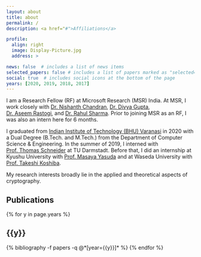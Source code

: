 ```yaml
---
layout: about
title: about
permalink: /
description: <a href="#">Affiliations</a>

profile:
  align: right
  image: Display-Picture.jpg
  address: >

news: false  # includes a list of news items
selected_papers: false # includes a list of papers marked as "selected={true}"
social: true  # includes social icons at the bottom of the page
years: [2020, 2019, 2018, 2017]
---
```


I am a Research Fellow (RF) at Microsoft Research (MSR) India. At MSR, I work closely with [Dr.&nbsp;Nishanth&nbsp;Chandran](https://www.microsoft.com/en-us/research/people/nichandr/), [Dr.&nbsp;Divya&nbsp;Gupta](https://www.microsoft.com/en-us/research/people/digup/), [Dr.&nbsp;Aseem&nbsp;Rastogi](https://www.microsoft.com/en-us/research/people/aseemr/), and [Dr.&nbsp;Rahul&nbsp;Sharma](https://www.microsoft.com/en-us/research/people/rahsha/). Prior to joining MSR as an RF, I was also an intern here for 6&nbsp;months.

I graduated from [Indian Institute of Technology (BHU) Varanasi](https://www.iitbhu.ac.in/) in 2020 with a Dual&nbsp;Degree (B.Tech.&nbsp;and&nbsp;M.Tech.) from the Department of Computer Science & Engineering.
In the summer of 2019, I interned with [Prof.&nbsp;Thomas&nbsp;Schneider](https://www.sites.google.com/site/thomaschneider/) at TU&nbsp;Darmstadt.
Before that, I did an internship at Kyushu University with [Prof.&nbsp;Masaya&nbsp;Yasuda](https://myasuda.imi.kyushu-u.ac.jp/en/) and at Waseda University with [Prof.&nbsp;Takeshi&nbsp;Koshiba](http://www.f.waseda.jp/tkoshiba/).

My research interests broadly lie in the applied and theoretical aspects of cryptography.

<div class="publications">
<h2>Publications</h2>
{% for y in page.years %}
  <h2 class="year"><b>{{y}}</b></h2>
  {% bibliography -f papers -q @*[year={{y}}]* %}
{% endfor %}
</div>
